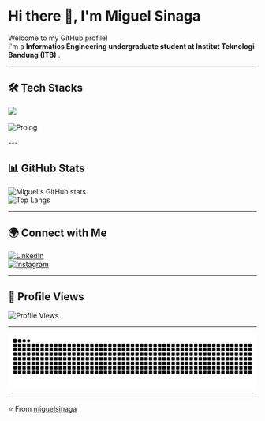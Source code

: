 # Hi there 👋, I'm Miguel Sinaga

Welcome to my GitHub profile!  
I'm a **Informatics Engineering undergraduate student at Institut Teknologi Bandung (ITB)** .  

---

## 🛠️ Tech Stacks
<p>
  <img src="https://skillicons.dev/icons?i=c,cpp,python,java,html,css,figma,haskell" />
</p>

<p>
  <img src="https://img.shields.io/badge/Prolog-%23323330.svg?style=for-the-badge&logo=swi-prolog&logoColor=white" alt="Prolog" />
</p>
---

## 📊 GitHub Stats
![Miguel's GitHub stats](https://github-readme-stats.vercel.app/api?username=miguelsinaga&show_icons=true&theme=tokyonight)  
![Top Langs](https://github-readme-stats.vercel.app/api/top-langs/?username=miguelsinaga&layout=compact&theme=tokyonight)

---

## 🌍 Connect with Me
[![LinkedIn](https://img.shields.io/badge/LinkedIn-0077B5?style=for-the-badge&logo=linkedin&logoColor=white)](https://www.linkedin.com/in/miguel-rangga-deardo-sinaga-89ab49329)  
[![Instagram](https://img.shields.io/badge/Instagram-E4405F?style=for-the-badge&logo=instagram&logoColor=white)](https://instagram.com/miguelsinaga)

---

## 👀 Profile Views
![Profile Views](https://komarev.com/ghpvc/?username=miguelsinaga&color=blue&style=flat-square)

---

![snake gif](https://github.com/miguelsinaga/miguelsinaga/blob/output/github-contribution-grid-snake.svg)

---
⭐️ From [miguelsinaga](https://github.com/miguelsinaga)
